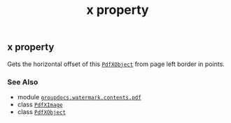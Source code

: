﻿---
title: x property
second_title: GroupDocs.Watermark for Python via .NET API References
description: 
type: docs
url: /python-net/groupdocs.watermark.contents.pdf/pdfximage/x/
is_root: false
weight: 100
---

## x property


Gets the horizontal offset of this [`PdfXObject`](/watermark/python-net/groupdocs.watermark.contents.pdf/pdfxobject) from page left border in points.

### See Also
* module [`groupdocs.watermark.contents.pdf`](../../)
* class [`PdfXImage`](/watermark/python-net/groupdocs.watermark.contents.pdf/pdfximage)
* class [`PdfXObject`](/watermark/python-net/groupdocs.watermark.contents.pdf/pdfxobject)
